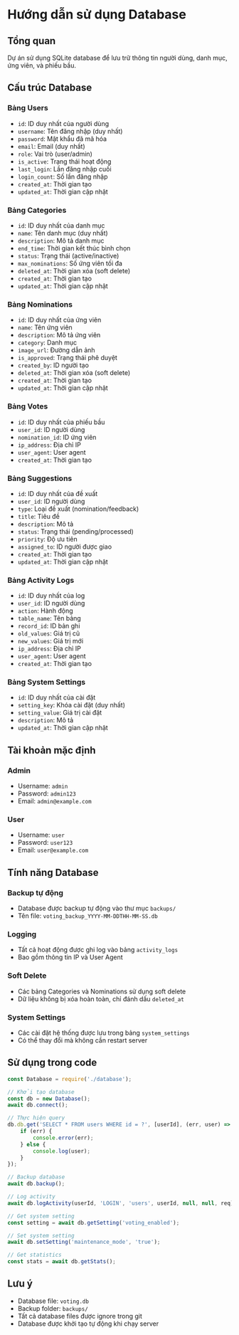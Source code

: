 # Hướng dẫn sử dụng Database

## Tổng quan
Dự án sử dụng SQLite database để lưu trữ thông tin người dùng, danh mục, ứng viên, và phiếu bầu.

## Cấu trúc Database

### Bảng Users
- `id`: ID duy nhất của người dùng
- `username`: Tên đăng nhập (duy nhất)
- `password`: Mật khẩu đã mã hóa
- `email`: Email (duy nhất)
- `role`: Vai trò (user/admin)
- `is_active`: Trạng thái hoạt động
- `last_login`: Lần đăng nhập cuối
- `login_count`: Số lần đăng nhập
- `created_at`: Thời gian tạo
- `updated_at`: Thời gian cập nhật

### Bảng Categories
- `id`: ID duy nhất của danh mục
- `name`: Tên danh mục (duy nhất)
- `description`: Mô tả danh mục
- `end_time`: Thời gian kết thúc bình chọn
- `status`: Trạng thái (active/inactive)
- `max_nominations`: Số ứng viên tối đa
- `deleted_at`: Thời gian xóa (soft delete)
- `created_at`: Thời gian tạo
- `updated_at`: Thời gian cập nhật

### Bảng Nominations
- `id`: ID duy nhất của ứng viên
- `name`: Tên ứng viên
- `description`: Mô tả ứng viên
- `category`: Danh mục
- `image_url`: Đường dẫn ảnh
- `is_approved`: Trạng thái phê duyệt
- `created_by`: ID người tạo
- `deleted_at`: Thời gian xóa (soft delete)
- `created_at`: Thời gian tạo
- `updated_at`: Thời gian cập nhật

### Bảng Votes
- `id`: ID duy nhất của phiếu bầu
- `user_id`: ID người dùng
- `nomination_id`: ID ứng viên
- `ip_address`: Địa chỉ IP
- `user_agent`: User agent
- `created_at`: Thời gian tạo

### Bảng Suggestions
- `id`: ID duy nhất của đề xuất
- `user_id`: ID người dùng
- `type`: Loại đề xuất (nomination/feedback)
- `title`: Tiêu đề
- `description`: Mô tả
- `status`: Trạng thái (pending/processed)
- `priority`: Độ ưu tiên
- `assigned_to`: ID người được giao
- `created_at`: Thời gian tạo
- `updated_at`: Thời gian cập nhật

### Bảng Activity Logs
- `id`: ID duy nhất của log
- `user_id`: ID người dùng
- `action`: Hành động
- `table_name`: Tên bảng
- `record_id`: ID bản ghi
- `old_values`: Giá trị cũ
- `new_values`: Giá trị mới
- `ip_address`: Địa chỉ IP
- `user_agent`: User agent
- `created_at`: Thời gian tạo

### Bảng System Settings
- `id`: ID duy nhất của cài đặt
- `setting_key`: Khóa cài đặt (duy nhất)
- `setting_value`: Giá trị cài đặt
- `description`: Mô tả
- `updated_at`: Thời gian cập nhật

## Tài khoản mặc định

### Admin
- Username: `admin`
- Password: `admin123`
- Email: `admin@example.com`

### User
- Username: `user`
- Password: `user123`
- Email: `user@example.com`

## Tính năng Database

### Backup tự động
- Database được backup tự động vào thư mục `backups/`
- Tên file: `voting_backup_YYYY-MM-DDTHH-MM-SS.db`

### Logging
- Tất cả hoạt động được ghi log vào bảng `activity_logs`
- Bao gồm thông tin IP và User Agent

### Soft Delete
- Các bảng Categories và Nominations sử dụng soft delete
- Dữ liệu không bị xóa hoàn toàn, chỉ đánh dấu `deleted_at`

### System Settings
- Các cài đặt hệ thống được lưu trong bảng `system_settings`
- Có thể thay đổi mà không cần restart server

## Sử dụng trong code

```javascript
const Database = require('./database');

// Khởi tạo database
const db = new Database();
await db.connect();

// Thực hiện query
db.db.get('SELECT * FROM users WHERE id = ?', [userId], (err, user) => {
    if (err) {
        console.error(err);
    } else {
        console.log(user);
    }
});

// Backup database
await db.backup();

// Log activity
await db.logActivity(userId, 'LOGIN', 'users', userId, null, null, req);

// Get system setting
const setting = await db.getSetting('voting_enabled');

// Set system setting
await db.setSetting('maintenance_mode', 'true');

// Get statistics
const stats = await db.getStats();
```

## Lưu ý
- Database file: `voting.db`
- Backup folder: `backups/`
- Tất cả database files được ignore trong git
- Database được khởi tạo tự động khi chạy server
